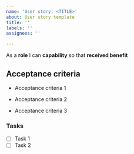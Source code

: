 ```yaml
---
name: 'User story: <TITLE>'
about: User story template
title: ''
labels: ''
assignees: ''

---
```


As a **role** I can **capability** so that **received benefit**

## Acceptance criteria
- Acceptance criteria 1

- Acceptance criteria 2

- Acceptance criteria 3

### Tasks
- [ ] Task 1
- [ ] Task 2
